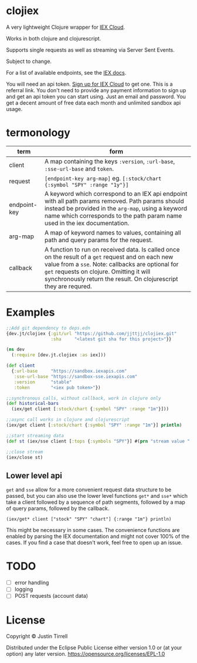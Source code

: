 # clojiex 

A very lightweight Clojure wrapper for [IEX Cloud](https://iexcloud.io/docs/api/). 

Works in both clojure and clojurescript. 

Supports single requests as well as streaming via Server Sent Events.

Subject to change.

For a list of available endpoints, see the [IEX docs](https://iexcloud.io/docs/api/). 

You will need an api token. [Sign up for IEX Cloud](https://iexcloud.io/s/6292bbcc) to get one. This is a referral link. You don't need to provide any payment information to sign up and get an api token you can start using. Just an email and password. You get a decent amount of free data each month and unlimited sandbox api usage.

# termonology

| term         | form                                                                                                                       |
|--------------|----------------------------------------------------------------------------------------------------------------------------|
| client       | A map containing the keys `:version`, `:url-base`, `:sse-url-base` and `token`.                                            |
| request      | `[endpoint-key arg-map]` eg. `[:stock/chart {:symbol "SPY" :range "1y"}]` |
| endpoint-key | A keyword which correspond to an IEX api endpoint with all path params removed. Path params should instead be provided in the `arg-map`, using a keyword name which corresponds to the path param name used in the iex documentation.                  |
| arg-map | A map of keyword names to values, containing all path and query params for the request.|
| callback  | A function to run on received data. Is called once on the result of a `get` request and on each new value from a `sse`. Note: callbacks are optional for `get` requests on clojure. Omitting it will synchronously return the result. On clojurescript they are requred. |

# Examples

```clojure
;;Add git dependency to deps.edn
{dev.jt/clojiex {:git/url "https://github.com/jjttjj/clojiex.git"
                 :sha     "<latest git sha for this project>"}}
```

```clojure
(ns dev
  (:require [dev.jt.clojiex :as iex]))

(def client
  {:url-base     "https://sandbox.iexapis.com"
   :sse-url-base "https://sandbox-sse.iexapis.com"
   :version      "stable"
   :token        "<iex pub token>"})

;;synchronous calls, without callback, work in clojure only
(def historical-bars
  (iex/get client [:stock/chart {:symbol "SPY" :range "1m"}]))

;;async call works in clojure and clojurescript
(iex/get client [:stock/chart {:symbol "SPY" :range "1m"}] println)

;;start streaming data
(def st (iex/sse client [:tops {:symbols "SPY"}] #(prn "stream value " %)))

;;close stream
(iex/close st)
```

## Lower level api

 `get` and `sse` allow for a more convenient request data structure to be passed, but you can also use the lower level functions `get*` and `sse*` which take a client followed by a sequence of path segments, followed by a map of query params, followed by the callback. 
 
```
(iex/get* client ["stock" "SPY" "chart"] {:range "1m"} println)
```
 
 This might be necessary in some cases. The convenience functions are enabled by parsing the IEX documentation and might not cover 100% of the cases. If you find a case that doesn't work, feel free to open up an issue.

# TODO 

- [ ] error handling
- [ ] logging
- [ ] POST requests (account data)

# License

Copyright © Justin Tirrell

Distributed under the Eclipse Public License either version 1.0 or (at your option) any later version. https://opensource.org/licenses/EPL-1.0
